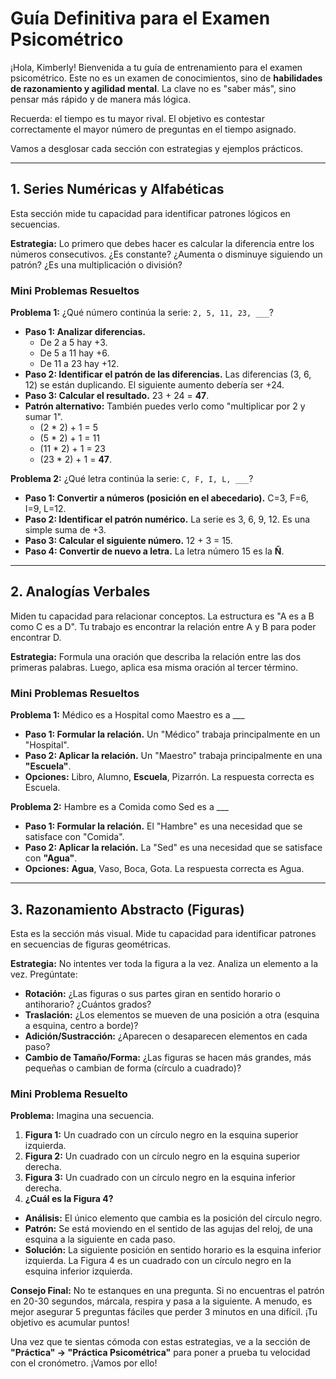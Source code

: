 # Guía Definitiva para el Examen Psicométrico

¡Hola, Kimberly! Bienvenida a tu guía de entrenamiento para el examen psicométrico. Este no es un examen de conocimientos, sino de **habilidades de razonamiento y agilidad mental**. La clave no es "saber más", sino pensar más rápido y de manera más lógica.

Recuerda: el tiempo es tu mayor rival. El objetivo es contestar correctamente el mayor número de preguntas en el tiempo asignado.

Vamos a desglosar cada sección con estrategias y ejemplos prácticos.

---

## 1. Series Numéricas y Alfabéticas

Esta sección mide tu capacidad para identificar patrones lógicos en secuencias.

**Estrategia:** Lo primero que debes hacer es calcular la diferencia entre los números consecutivos. ¿Es constante? ¿Aumenta o disminuye siguiendo un patrón? ¿Es una multiplicación o división?

### Mini Problemas Resueltos

**Problema 1:** ¿Qué número continúa la serie: `2, 5, 11, 23, ___`?

*   **Paso 1: Analizar diferencias.**
    *   De 2 a 5 hay +3.
    *   De 5 a 11 hay +6.
    *   De 11 a 23 hay +12.
*   **Paso 2: Identificar el patrón de las diferencias.** Las diferencias (3, 6, 12) se están duplicando. El siguiente aumento debería ser +24.
*   **Paso 3: Calcular el resultado.** 23 + 24 = **47**.
*   **Patrón alternativo:** También puedes verlo como "multiplicar por 2 y sumar 1".
    *   (2 * 2) + 1 = 5
    *   (5 * 2) + 1 = 11
    *   (11 * 2) + 1 = 23
    *   (23 * 2) + 1 = **47**.

**Problema 2:** ¿Qué letra continúa la serie: `C, F, I, L, ___`?

*   **Paso 1: Convertir a números (posición en el abecedario).** C=3, F=6, I=9, L=12.
*   **Paso 2: Identificar el patrón numérico.** La serie es 3, 6, 9, 12. Es una simple suma de +3.
*   **Paso 3: Calcular el siguiente número.** 12 + 3 = 15.
*   **Paso 4: Convertir de nuevo a letra.** La letra número 15 es la **Ñ**.

---

## 2. Analogías Verbales

Miden tu capacidad para relacionar conceptos. La estructura es "A es a B como C es a D". Tu trabajo es encontrar la relación entre A y B para poder encontrar D.

**Estrategia:** Formula una oración que describa la relación entre las dos primeras palabras. Luego, aplica esa misma oración al tercer término.

### Mini Problemas Resueltos

**Problema 1:** Médico es a Hospital como Maestro es a \_\_\_

*   **Paso 1: Formular la relación.** Un "Médico" trabaja principalmente en un "Hospital".
*   **Paso 2: Aplicar la relación.** Un "Maestro" trabaja principalmente en una **"Escuela"**.
*   **Opciones:** Libro, Alumno, **Escuela**, Pizarrón. La respuesta correcta es Escuela.

**Problema 2:** Hambre es a Comida como Sed es a \_\_\_

*   **Paso 1: Formular la relación.** El "Hambre" es una necesidad que se satisface con "Comida".
*   **Paso 2: Aplicar la relación.** La "Sed" es una necesidad que se satisface con **"Agua"**.
*   **Opciones:** **Agua**, Vaso, Boca, Gota. La respuesta correcta es Agua.

---

## 3. Razonamiento Abstracto (Figuras)

Esta es la sección más visual. Mide tu capacidad para identificar patrones en secuencias de figuras geométricas.

**Estrategia:** No intentes ver toda la figura a la vez. Analiza un elemento a la vez. Pregúntate:
*   **Rotación:** ¿Las figuras o sus partes giran en sentido horario o antihorario? ¿Cuántos grados?
*   **Traslación:** ¿Los elementos se mueven de una posición a otra (esquina a esquina, centro a borde)?
*   **Adición/Sustracción:** ¿Aparecen o desaparecen elementos en cada paso?
*   **Cambio de Tamaño/Forma:** ¿Las figuras se hacen más grandes, más pequeñas o cambian de forma (círculo a cuadrado)?

### Mini Problema Resuelto

**Problema:** Imagina una secuencia.
1.  **Figura 1:** Un cuadrado con un círculo negro en la esquina superior izquierda.
2.  **Figura 2:** Un cuadrado con un círculo negro en la esquina superior derecha.
3.  **Figura 3:** Un cuadrado con un círculo negro en la esquina inferior derecha.
4.  **¿Cuál es la Figura 4?**

*   **Análisis:** El único elemento que cambia es la posición del círculo negro.
*   **Patrón:** Se está moviendo en el sentido de las agujas del reloj, de una esquina a la siguiente en cada paso.
*   **Solución:** La siguiente posición en sentido horario es la esquina inferior izquierda. La Figura 4 es un cuadrado con un círculo negro en la esquina inferior izquierda.

**Consejo Final:** No te estanques en una pregunta. Si no encuentras el patrón en 20-30 segundos, márcala, respira y pasa a la siguiente. A menudo, es mejor asegurar 5 preguntas fáciles que perder 3 minutos en una difícil. ¡Tu objetivo es acumular puntos!

Una vez que te sientas cómoda con estas estrategias, ve a la sección de **"Práctica" -> "Práctica Psicométrica"** para poner a prueba tu velocidad con el cronómetro. ¡Vamos por ello!